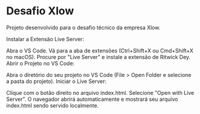 # Desafio Xlow

Projeto desenvolvido para o desafio técnico da empresa Xlow.

Instalar a Extensão Live Server:

Abra o VS Code.
Vá para a aba de extensões (Ctrl+Shift+X ou Cmd+Shift+X no macOS).
Procure por "Live Server" e instale a extensão de Ritwick Dey.
Abrir o Projeto no VS Code:

Abra o diretório do seu projeto no VS Code (File > Open Folder e selecione a pasta do projeto).
Iniciar o Live Server:

Clique com o botão direito no arquivo index.html.
Selecione "Open with Live Server".
O navegador abrirá automaticamente e mostrará seu arquivo index.html sendo servido localmente.
